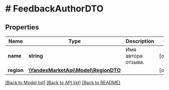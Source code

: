 # # FeedbackAuthorDTO

## Properties

Name | Type | Description | Notes
------------ | ------------- | ------------- | -------------
**name** | **string** | Имя автора отзыва. | [optional]
**region** | [**\YandexMarketApi\Model\RegionDTO**](RegionDTO.md) |  | [optional]

[[Back to Model list]](../../README.md#models) [[Back to API list]](../../README.md#endpoints) [[Back to README]](../../README.md)
